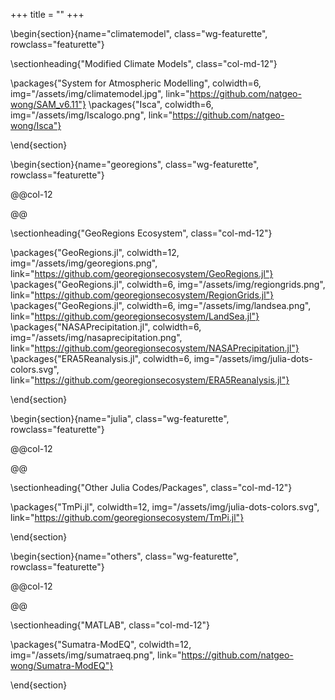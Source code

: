 +++
title = ""
+++

\begin{section}{name="climatemodel", class="wg-featurette", rowclass="featurette"}

\sectionheading{"Modified Climate Models", class="col-md-12"}

\packages{"System for Atmospheric Modelling", colwidth=6, img="/assets/img/climatemodel.jpg", link="https://github.com/natgeo-wong/SAM_v6.11"}
\packages{"Isca", colwidth=6, img="/assets/img/Iscalogo.png", link="https://github.com/natgeo-wong/Isca"}

\end{section}

\begin{section}{name="georegions", class="wg-featurette", rowclass="featurette"}

@@col-12

@@

\sectionheading{"GeoRegions Ecosystem", class="col-md-12"}

\packages{"GeoRegions.jl", colwidth=12, img="/assets/img/georegions.png", link="https://github.com/georegionsecosystem/GeoRegions.jl"}
\packages{"GeoRegions.jl", colwidth=6, img="/assets/img/regiongrids.png", link="https://github.com/georegionsecosystem/RegionGrids.jl"}
\packages{"GeoRegions.jl", colwidth=6, img="/assets/img/landsea.png", link="https://github.com/georegionsecosystem/LandSea.jl"}
\packages{"NASAPrecipitation.jl", colwidth=6, img="/assets/img/nasaprecipitation.png", link="https://github.com/georegionsecosystem/NASAPrecipitation.jl"}
\packages{"ERA5Reanalysis.jl", colwidth=6, img="/assets/img/julia-dots-colors.svg", link="https://github.com/georegionsecosystem/ERA5Reanalysis.jl"}

\end{section}

\begin{section}{name="julia", class="wg-featurette", rowclass="featurette"}

@@col-12

@@

\sectionheading{"Other Julia Codes/Packages", class="col-md-12"}

\packages{"TmPi.jl", colwidth=12, img="/assets/img/julia-dots-colors.svg", link="https://github.com/georegionsecosystem/TmPi.jl"}

\end{section}

\begin{section}{name="others", class="wg-featurette", rowclass="featurette"}

@@col-12

@@

\sectionheading{"MATLAB", class="col-md-12"}

\packages{"Sumatra-ModEQ", colwidth=12, img="/assets/img/sumatraeq.png", link="https://github.com/natgeo-wong/Sumatra-ModEQ"}

\end{section}

